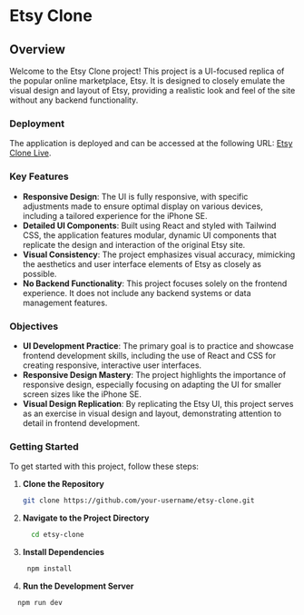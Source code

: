 # Etsy Clone

## Overview

Welcome to the Etsy Clone project! This project is a UI-focused replica of the popular online marketplace, Etsy. It is designed to closely emulate the visual design and layout of Etsy, providing a realistic look and feel of the site without any backend functionality.

### Deployment

The application is deployed and can be accessed at the following URL: [Etsy Clone Live](https://frontend-e-commerce-rouge.vercel.app).

### Key Features

- **Responsive Design**: The UI is fully responsive, with specific adjustments made to ensure optimal display on various devices, including a tailored experience for the iPhone SE.
- **Detailed UI Components**: Built using React and styled with Tailwind CSS, the application features modular, dynamic UI components that replicate the design and interaction of the original Etsy site.
- **Visual Consistency**: The project emphasizes visual accuracy, mimicking the aesthetics and user interface elements of Etsy as closely as possible.
- **No Backend Functionality**: This project focuses solely on the frontend experience. It does not include any backend systems or data management features.

### Objectives

- **UI Development Practice**: The primary goal is to practice and showcase frontend development skills, including the use of React and CSS for creating responsive, interactive user interfaces.
- **Responsive Design Mastery**: The project highlights the importance of responsive design, especially focusing on adapting the UI for smaller screen sizes like the iPhone SE.
- **Visual Design Replication**: By replicating the Etsy UI, this project serves as an exercise in visual design and layout, demonstrating attention to detail in frontend development.

### Getting Started

To get started with this project, follow these steps:

1. **Clone the Repository**

   ```bash
   git clone https://github.com/your-username/etsy-clone.git

2. **Navigate to the Project Directory**
   ```bash
     cd etsy-clone

3. **Install Dependencies**
   ```bash
    npm install

4. **Run the Development Server**
  ```bash
    npm run dev
